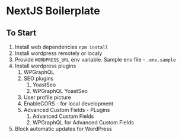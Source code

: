 # NextJS Boilerplate

## To Start
1. Install web dependencies `npm install`
2. Install wordpress remotely or localy
3. Provide `WORDPRESS_URL` env variable. Sample env file - `.env.sample`
4. Install wordpress plugins
   1. WPGraphQL
   2. SEO plugins
      1. YoastSeo
      2. WPGraphQL YoastSeo
   3. User profile picture
   4. EnableCORS - for local development
   5. Advanced Custom Fields - PLugins
      1. Advanced Custom Fields
      2. WPGraphQL for Advanced Custom Fields
5. Block automatic updates for WordPress
